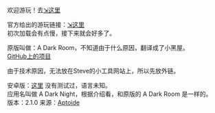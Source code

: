 欢迎游玩！去[⇲这里](https://www.xiaodao0.com/admin/index.html?lang=cn)

官方给出的游玩链接：[⇲这里](http://adarkroom.doublespeakgames.com/?lang=zh_cn)  
初次加载会有点慢，接下来就会好多了。

原版叫做：A Dark Room，不知道由于什么原因，翻译成了小黑屋。  
[GitHub上的项目](https://github.com/doublespeakgames/adarkroom)

由于技术原因，无法放在Steve的小工具网站上，所以先放外链。

安卓版：[这里](/games/a-dark-night-2.1.0.apk) 没有测试过，语言未知。  
应用名叫做 A Dark Night，根据介绍看，和原版的 A Dark Room 是一样的。  
版本：2.1.0 来源：[Aptoide](https://a-dark-night.cn.aptoide.com/app)


